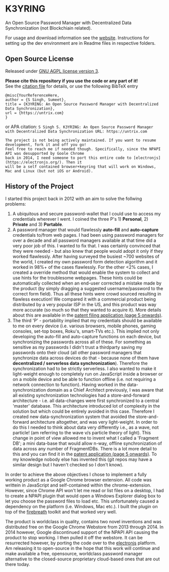 # K3YRING
An Open Source Password Manager with Decentralized Data Synchronization (not Blockchiain related).

For usage and download information see the [website](http://www.untrix.com/w3/html/web.html). Instructions for setting up the dev environment are in Readme files in respective folders.

## Open Source License
Released under [GNU AGPL license version 3](http://www.gnu.org/licenses/agpl.txt).

**Please cite this repository if you use the code or any part of it!</b><br/>**
See the [citation file](CITATION.cff) for details, or use the following BibTeX entry

```
@misc{YourReferenceHere,
author = {S Singh, Sumeet},
title = {K3YRING: An Open Source Password Manager with Decentralized Data Synchronization},
url = {https://untrix.com}
}
```
or APA citation:
`S Singh S. K3YRING: An Open Source Password Manager with Decentralized Data Synchronization URL: https://untrix.com`

```
The project is not being actively maintained. If you want to resume development, fork it and off you go!
Feel free to reach me if needed though. Specifically, since the NPAPI API was desupported by Goole Chrome
back in 2014, I need someone to port this entire code to [electronjs](https://electronjs.org/). Then it
will be a self contained browser+keyring that will work on Windows, Mac and Linux (but not iOS or Android).
```

## History of the Project
I started this project back in 2012 with an aim to solve the follwing problems:
1. A ubiquitous and secure password-wallet that I could use to access my credentials wherever I went. I coined the three P's 1) **Personal**, 2) **Private** and 3) **Portable**.
1. A password manager that would flawlessly **auto-fill** and **auto-capture** credentials to/from web pages. I had been using password managers for over a decade and all password managers available at that time did a very poor job of this. I wanted to fix that. I was certainly convinced that they were needed - but also knew that people would adopt it only if they worked flawlessly. After having surveyed the busiest ~700 websites of the world, I created my own password form detection algorithm and it worked in 98%+ of the cases flawlessly. For the other <2% cases, I created a override method that would enable the system to collect and use hints for the troublesome webpages. These hints could be automatically collected when an end-user corrected a mistake made by the product (by simply dragging a suggested username/password to the correct form field). Thus all these hints were crowd sourced resulting in flawless execution! We compared it with a commercial product being distributed by a very popular ISP in the US, and this product was way more accurate (so much so that they wanted to acquire it). More details about this are available in the [patent filing application (page 5 onwards)](docs/DND_patent.pdf).
1. The third 'P' - portability implied that my credentials should be available to me on every device (i.e. various browsers, mobile phones, gaming consoles, set-top boxes, Roku's, smart-TVs etc.). This implied not only developing the auto-fill and auto-capture functions on each device, but synchronizing the passwords across all of these. For something as sensitive as my passwords I didn't trust a thirdparty saving my passwords onto their cloud (all other password managers that synchronize data across devices do that - because none of them have **decentralized / serverless data synchronization**). Therefore the synchronization had to be strictly serverless. I also wanted to make it light-weight enough to completely run on JavaScript inside a browser or on a mobile device and be able to function offline (i.e. not requiring a network connection to function). Having worked in the data-synchronization domain as a Chief Architect previously, I was aware that all existing synchronization technologies had a store-and-forward architecture - i.e. all data-changes were first synchronized to a central 'master' database. This architecture introduced lot of complexity in the solution but which could be entirely avoided in this case. Therefore I created new data-synchronization system that avoided the store-and-forward architecture altogether, and was very light-weight. In order to do this I needed to think about data very differently i.e., as a wave, not particle! (am referring to the wave v/s particle theory of light). This change in point of view allowed me to invent what I called a 'Fragment DB'; a mini data-base that would allow n-way, offline synchronization of data across any number of FragmentDBs. There is a lot more detail to this and you can find it in the [patent application (page 5 onwards)](docs/FDB_patent.pdf). To my knowledge nobody else has invented this (git repos may have a similar design but I haven't checked so I don't know).

In order to achieve the above objectives I chose to implement a fully working product as a Google Chrome browser extension. All code was writtein in JavaScript and self-contained within the chrome-extension. However, since Chrome API won't let me read or list files on a desktop, I had to create a NPAPI plugin that would open a Windows Explorer dialog box to let you choose the password files to load etc. This unfortunately caused a dependency on the platform (i.e. Windows, Mac etc.). I built the plugin on top of the [firebreath](http://www.firebreath.org/) toolkit and that worked very well. 

The product is worldclass in quality, contains two novel inventions and was distributed free on the Google Chrome Webstore from 2013 through 2014. In 2014 however, Google discontinued support of the NPAPI API causing the product to stop working. I then pulled it off the webstore. It can be resurrected however, by porting the code over to the [electronjs](https://electronjs.org/) platform. Am releasing it to open-source in the hope that this work will continue and make available a free, opensource, worldclass password manager alternative to the closed-source proprietary cloud-based ones that are out there today.
